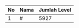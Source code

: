 | No | Nama            | Jumlah Level |
|----|-----------------|--------------|
| 1  | #    |    5927        |
